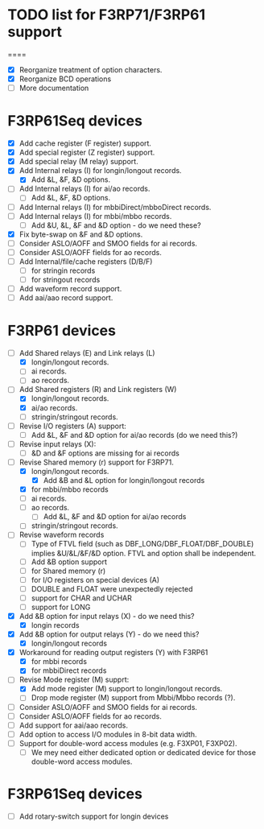 TODO list for F3RP71/F3RP61 support
====

====
- [x] Reorganize treatment of option characters.
- [x] Reorganize BCD operations
- [ ] More documentation

F3RP61Seq devices
====
- [x] Add cache register (F register) support.
- [x] Add special register (Z register) support.
- [x] Add special relay (M relay) support.
- [x] Add Internal relays (I) for longin/longout records.
  - [x] Add &L, &F, &D options.
- [ ] Add Internal relays (I) for ai/ao records.
  - [ ] Add &L, &F, &D options.
- [ ] Add Internal relays (I) for mbbiDirect/mbboDirect records.
- [ ] Add Internal relays (I) for mbbi/mbbo records.
  - [ ] Add &U, &L, &F and &D option - do we need these?
- [x] Fix byte-swap on &F and &D options.
- [ ] Consider ASLO/AOFF and SMOO fields for ai records.
- [ ] Consider ASLO/AOFF fields for ao records.
- [ ] Add Internal/file/cache registers (D/B/F)
  - [ ] for stringin records
  - [ ] for stringout records
- [ ] Add waveform record support.
- [ ] Add aai/aao record support.

F3RP61 devices
====
- [ ] Add Shared relays (E) and Link relays (L)
  - [x] longin/longout records.
  - [ ] ai records.
  - [ ] ao records.
- [ ] Add Shared registers (R) and Link registers (W)
  - [x] longin/longout records.
  - [x] ai/ao records.
  - [ ] stringin/stringout records.
- [ ] Revise I/O registers (A) support:
  - [ ] Add &L, &F and &D option for ai/ao records (do we need this?)
- [ ] Revise input relays (X):
  - [ ] &D and &F options are missing for ai records
- [ ] Revise Shared memory (r) support for F3RP71.
  - [x] longin/longout records.
    - [x] Add &B and &L option for longin/longout records
  - [x] for mbbi/mbbo records
  - [ ] ai records.
  - [ ] ao records.
    - [ ] Add &L, &F and &D option for ai/ao records
  - [ ] stringin/stringout records.
- [ ] Revise waveform records
  - [ ] Type of FTVL field (such as DBF_LONG/DBF_FLOAT/DBF_DOUBLE) implies &U/&L/&F/&D option. FTVL and option shall be independent.
  - [ ] Add &B option support
  - [ ] for Shared memory (r)
  - [ ] for I/O registers on special devices (A)
  - [ ] DOUBLE and FLOAT were unexpectedly rejected
  - [ ] support for CHAR and UCHAR
  - [ ] support for LONG
- [x] Add &B option for input relays (X) - do we need this?
  - [x] longin records
- [x] Add &B option for output relays (Y) - do we need this?
  - [x] longin/longout records
- [x] Workaround for reading output registers (Y) with F3RP61
  - [x] for mbbi records
  - [x] for mbbiDirect records
- [ ] Revise Mode register (M) supprt:
  - [x] Add mode register (M) support to longin/longout records.
  - [ ] Drop mode register (M) support from Mbbi/Mbbo records (?).
- [ ] Consider ASLO/AOFF and SMOO fields for ai records.
- [ ] Consider ASLO/AOFF fields for ao records.
- [ ] Add support for aai/aao records.
- [ ] Add option to access I/O modules in 8-bit data width.
- [ ] Support for double-word access modules (e.g. F3XP01, F3XP02).
  - [ ] We mey need either dedicated option or dedicated device for those double-word access modules.

F3RP61Seq devices
====
- [ ] Add rotary-switch support for longin devices
